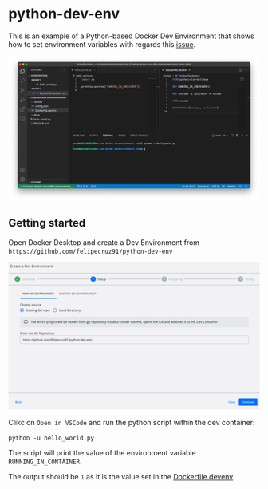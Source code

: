 # python-dev-env

This is an example of a Python-based Docker Dev Environment that shows how to set environment variables with regards this [issue](https://github.com/docker/dev-environments/issues/88).

![screenshot](docs/images/screenshot.png)

## Getting started

Open Docker Desktop and create a Dev Environment from `https://github.com/felipecruz91/python-dev-env`

![dev-env-1](docs/images/dev-env-1.png)

Clikc on `Open in VSCode` and run the python script within the dev container:

```cli
python -u hello_world.py
```

The script will print the value of the environment variable `RUNNING_IN_CONTAINER`.

The output should be `1` as it is the value set in the [Dockerfile.devenv](.docker/Dockerfile.devenv#L3)
